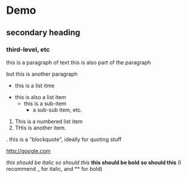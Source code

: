 # Demo
## secondary heading
### third-level, etc

this is a paragraph of text
this is also part of the paragraph

but this is another paragraph

 - this is a list itme
 * this is also a list item
   - this is a sub-item
     - a sub-sub item, etc.
     
 1. This is a numbered list item
 2. THis is another item.
 
  . this is a "blockquote", ideally for quoting stuff
  
http://google.com

*this should be italic*
_so should this_
**this should be bold**
__so should this__
(I recommend \_ for italic, and \*\* for bold)
